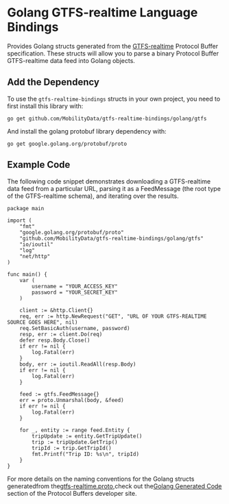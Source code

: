 # Golang GTFS-realtime Language Bindings

Provides Golang structs generated from the
[GTFS-realtime](https://github.com/google/transit/tree/master/gtfs-realtime) Protocol Buffer specification.  These structs will allow you to parse a binary Protocol Buffer GTFS-realtime data feed into Golang objects.

## Add the Dependency

To use the `gtfs-realtime-bindings` structs in your own project, you need to first install this library with: 

```
go get github.com/MobilityData/gtfs-realtime-bindings/golang/gtfs
```

And install the golang protobuf library dependency with:
```
go get google.golang.org/protobuf/proto
```

## Example Code

The following code snippet demonstrates downloading a GTFS-realtime data feed from a particular URL, parsing it as a FeedMessage (the root type of the GTFS-realtime schema), and iterating over the results.

```golang
package main

import (
    "fmt"
    "google.golang.org/protobuf/proto"
    "github.com/MobilityData/gtfs-realtime-bindings/golang/gtfs"
    "io/ioutil"
    "log"
    "net/http"
)

func main() {
    var (
        username = "YOUR_ACCESS_KEY"
        password = "YOUR_SECRET_KEY"
    )

    client := &http.Client{}
    req, err := http.NewRequest("GET", "URL OF YOUR GTFS-REALTIME SOURCE GOES HERE", nil)
    req.SetBasicAuth(username, password)
    resp, err := client.Do(req)
    defer resp.Body.Close()
    if err != nil {
        log.Fatal(err)
    }
    body, err := ioutil.ReadAll(resp.Body)
    if err != nil {
        log.Fatal(err)
    }

    feed := gtfs.FeedMessage{}
    err = proto.Unmarshal(body, &feed)
    if err != nil {
        log.Fatal(err)
    }

    for _, entity := range feed.Entity {
        tripUpdate := entity.GetTripUpdate()
        trip := tripUpdate.GetTrip()
        tripId := trip.GetTripId()
        fmt.Printf("Trip ID: %s\n", tripId)
    }
}
```

For more details on the naming conventions for the Golang structs generatedfrom the[gtfs-realtime.proto](https://github.com/google/transit/blob/master/gtfs-realtime/proto/gtfs-realtime.proto),check out the[Golang Generated Code](https://developers.google.com/protocol-buffers/docs/reference/go-generated) section of the Protocol Buffers developer site.

